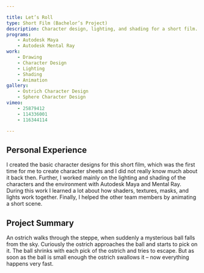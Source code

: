 ```yaml
---

title: Let’s Roll
type: Short Film (Bachelor’s Project)
description: Character design, lighting, and shading for a short film.
programs:
    - Autodesk Maya 
    - Autodesk Mental Ray
work:
    - Drawing
    - Character Design
    - Lighting
    - Shading
    - Animation
gallery:
    - Ostrich Character Design
    - Sphere Character Design
vimeo:
    - 25879412
    - 114336001
    - 116344114

---
```


## Personal Experience
I created the basic character designs for this short film, which was the first time for me to create character sheets 
and I did not really know much about it back then. Further, I worked mainly on the lighting and shading of the 
characters and the environment with Autodesk Maya and Mental Ray. During this work I learned a lot about how shaders, 
textures, masks, and lights work together. Finally, I helped the other team members by animating a short scene.

## Project Summary
An ostrich walks through the steppe, when suddenly a mysterious ball falls from the sky. Curiously the ostrich 
approaches the ball and starts to pick on it. The ball shrinks with each pick of the ostrich and tries to escape. But as 
soon as the ball is small enough the ostrich swallows it – now everything happens very fast.
